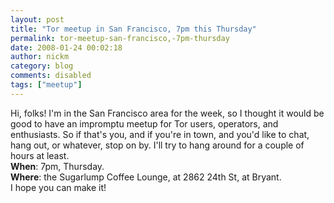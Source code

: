 ```yaml
---
layout: post
title: "Tor meetup in San Francisco, 7pm this Thursday"
permalink: tor-meetup-san-francisco,-7pm-thursday
date: 2008-01-24 00:02:18
author: nickm
category: blog
comments: disabled
tags: ["meetup"]
---
```


Hi, folks! I'm in the San Francisco area for the week, so I thought it would be good to have an impromptu meetup for Tor users, operators, and enthusiasts. So if that's you, and if you're in town, and you'd like to chat, hang out, or whatever, stop on by. I'll try to hang around for a couple of hours at least.  
 **When**: 7pm, Thursday.  
 **Where**: the Sugarlump Coffee Lounge, at 2862 24th St, at Bryant.  
 I hope you can make it!
